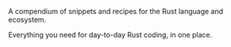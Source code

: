 
A compendium of snippets and recipes for the Rust language and ecosystem.

Everything you need for day-to-day Rust coding, in one place.

